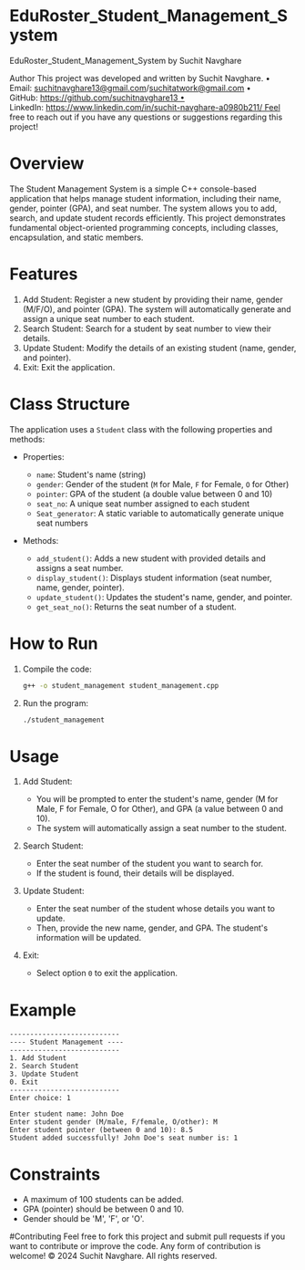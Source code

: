 # EduRoster_Student_Management_System
EduRoster_Student_Management_System by Suchit Navghare

Author This project was developed and written by Suchit Navghare. • Email: suchitnavghare13@gmail.com/suchitatwork@gmail.com • GitHub: https://github.com/suchitnavghare13 • LinkedIn: https://www.linkedin.com/in/suchit-navghare-a0980b211/ Feel free to reach out if you have any questions or suggestions regarding this project!

# Overview
The Student Management System is a simple C++ console-based application that helps manage student information, including their name, gender, pointer (GPA), and seat number. The system allows you to add, search, and update student records efficiently. This project demonstrates fundamental object-oriented programming concepts, including classes, encapsulation, and static members.

# Features
1. Add Student: Register a new student by providing their name, gender (M/F/O), and pointer (GPA). The system will automatically generate and assign a unique seat number to each student.
2. Search Student: Search for a student by seat number to view their details.
3. Update Student: Modify the details of an existing student (name, gender, and pointer).
4. Exit: Exit the application.

# Class Structure
The application uses a `Student` class with the following properties and methods:
- Properties:
  - `name`: Student's name (string)
  - `gender`: Gender of the student (`M` for Male, `F` for Female, `O` for Other)
  - `pointer`: GPA of the student (a double value between 0 and 10)
  - `seat_no`: A unique seat number assigned to each student
  - `Seat_generator`: A static variable to automatically generate unique seat numbers
  
- Methods:
  - `add_student()`: Adds a new student with provided details and assigns a seat number.
  - `display_student()`: Displays student information (seat number, name, gender, pointer).
  - `update_student()`: Updates the student's name, gender, and pointer.
  - `get_seat_no()`: Returns the seat number of a student.
  
# How to Run
1. Compile the code:
   ```bash
   g++ -o student_management student_management.cpp
   ```
   
2. Run the program:
   ```bash
   ./student_management
   ```

# Usage
1. Add Student:
   - You will be prompted to enter the student's name, gender (M for Male, F for Female, O for Other), and GPA (a value between 0 and 10). 
   - The system will automatically assign a seat number to the student.

2. Search Student:
   - Enter the seat number of the student you want to search for. 
   - If the student is found, their details will be displayed.

3. Update Student:
   - Enter the seat number of the student whose details you want to update. 
   - Then, provide the new name, gender, and GPA. The student's information will be updated.

4. Exit:
   - Select option `0` to exit the application.

# Example
```
---------------------------
---- Student Management ----
---------------------------
1. Add Student
2. Search Student
3. Update Student
0. Exit
---------------------------
Enter choice: 1

Enter student name: John Doe
Enter student gender (M/male, F/female, O/other): M
Enter student pointer (between 0 and 10): 8.5
Student added successfully! John Doe's seat number is: 1
```

# Constraints
- A maximum of 100 students can be added.
- GPA (pointer) should be between 0 and 10.
- Gender should be 'M', 'F', or 'O'.

#Contributing
Feel free to fork this project and submit pull requests if you want to contribute or improve the code. Any form of contribution is welcome! © 2024 Suchit Navghare. All rights reserved.


